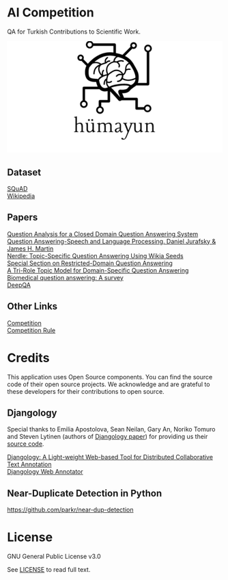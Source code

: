 # AI Competition

QA for Turkish Contributions to Scientific Work.

![Humayun](logo.png)


## Dataset

[SQuAD](https://rajpurkar.github.io/SQuAD-explorer/)<br/>
[Wikipedia](https://dumps.wikimedia.org/trwiki/)<br/>

## Papers
[Question Analysis for a Closed Domain Question Answering System](https://www.cmpe.boun.edu.tr/~ozgur/papers/cicling2015.pdf)<br/>
[Question Answering-Speech and Language Processing.  Daniel Jurafsky & James H. Martin](https://web.stanford.edu/~jurafsky/slp3/28.pdf)<br/>
[Nerdle: Topic-Specific Question Answering Using Wikia Seeds](https://aclanthology.info/pdf/C/C14/C14-2018.pdf)<br/>
[Special Section on Restricted-Domain Question Answering](https://www.mitpressjournals.org/doi/pdf/10.1162/coli.2007.33.1.41)<br/>
[A Tri-Role Topic Model for Domain-Specific Question Answering](https://pdfs.semanticscholar.org/75f2/f792f921baf80dd7797639e2e7cfb3080bdf.pdf)<br/>
[Biomedical question answering: A survey](https://ac.els-cdn.com/S0169260709002879/1-s2.0-S0169260709002879-main.pdf?_tid=ad9b46ea-6f6d-47bc-ba6b-c8a9cd425a1d&acdnat=1522658674_1ab935ebdfc984a2fb6255c8d8758cd3)<br/>
[DeepQA](https://www.aaai.org/ojs/index.php/aimagazine/article/download/2303/2165)<br/>

## Other Links

[Competition](http://teknofestistanbul.org/EN/technology-competitions/artificial-intelligence-competition)<br/>
[Competition Rule](http://teknofestistanbul.org/Content/files/Teknoloji/EN/engArtificialIntelligenceCompetitionv4.pdf)<br/>

# Credits

This application uses Open Source components. You can find the source code of their open source projects. We acknowledge and are grateful to these developers for their contributions to open source.

## Djangology

Special thanks to Emilia Apostolova, Sean Neilan, Gary An, Noriko Tomuro and Steven Lytinen (authors of [Djangology paper](http://www.lrec-conf.org/proceedings/lrec2010/pdf/543_Paper.pdf)) for providing us their [source code](https://sourceforge.net/projects/djangology/). <br/>

[Djangology: A Light-weight Web-based Tool for Distributed Collaborative Text
Annotation](http://www.lrec-conf.org/proceedings/lrec2010/pdf/543_Paper.pdf)<br/>
[Djangology Web Annotator](https://sourceforge.net/projects/djangology/)<br/>

## Near-Duplicate Detection in Python

https://github.com/parkr/near-dup-detection

# License

GNU General Public License v3.0<br/>

See [LICENSE](https://github.com/mcavdar/aicomp/blob/master/LICENSE) to read full text.


